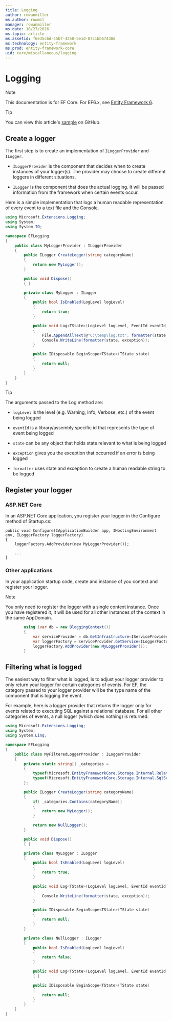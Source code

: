 ```yaml
---
title: Logging
author: rowanmiller
ms.author: rowmil
manager: rowanmiller
ms.date: 10/27/2016
ms.topic: article
ms.assetid: f6e35c6d-45b7-4258-be1d-87c1bb67438d
ms.technology: entity-framework
ms.prod: entity-framework-core 
uid: core/miscellaneous/logging
---
```

# Logging

> [!NOTE]
> This documentation is for EF Core. For EF6.x, see [Entity Framework 6](../../ef6/index.md).

> [!TIP]
> You can view this article's [sample](https://github.com/aspnet/EntityFramework.Docs/tree/master/samples/core/Miscellaneous/Logging) on GitHub.

## Create a logger

The first step is to create an implementation of `ILoggerProvider` and `ILogger`.
* `ILoggerProvider` is the component that decides when to create instances of your logger(s). The provider may choose to create different loggers in different situations.

* `ILogger` is the component that does the actual logging. It will be passed information from the framework when certain events occur.

Here is a simple implementation that logs a human readable representation of every event to a text file and the Console.

<!-- [!code-csharp[Main](samples/core/Miscellaneous/Logging/Logging/MyLoggerProvider.cs)] -->
````csharp
using Microsoft.Extensions.Logging;
using System;
using System.IO;

namespace EFLogging
{
    public class MyLoggerProvider : ILoggerProvider
    {
        public ILogger CreateLogger(string categoryName)
        {
            return new MyLogger();
        }

        public void Dispose()
        { }

        private class MyLogger : ILogger
        {
            public bool IsEnabled(LogLevel logLevel)
            {
                return true;
            }

            public void Log<TState>(LogLevel logLevel, EventId eventId, TState state, Exception exception, Func<TState, Exception, string> formatter)
            {
                File.AppendAllText(@"C:\temp\log.txt", formatter(state, exception));
                Console.WriteLine(formatter(state, exception));
            }

            public IDisposable BeginScope<TState>(TState state)
            {
                return null;
            }
        }
    }
}
````

> [!TIP]
>
>The arguments passed to the Log method are:
>
>* `logLevel` is the level (e.g. Warning, Info, Verbose, etc.) of the event being logged
>
>* `eventId` is a library/assembly specific id that represents the type of event being logged
>
>* `state` can be any object that holds state relevant to what is being logged
>
>* `exception` gives you the exception that occurred if an error is being logged
>
>* `formatter` uses state and exception to create a human readable string to be logged

## Register your logger

### ASP.NET Core

In an ASP.NET Core application, you register your logger in the Configure method of Startup.cs:

<!-- literal_block"ids  "classes  "xml:space": "preserve", "backrefs  "dupnames  "names": [] -->
````
public void Configure(IApplicationBuilder app, IHostingEnvironment env, ILoggerFactory loggerFactory)
{
    loggerFactory.AddProvider(new MyLoggerProvider());

    ...
}
````

### Other applications

In your application startup code, create and instance of you context and register your logger.

> [!NOTE]
> You only need to register the logger with a single context instance. Once you have registered it, it will be used for all other instances of the context in the same AppDomain.

<!-- [!code-csharp[Main](samples/core/Miscellaneous/Logging/Logging.ConsoleApp/Program.cs)] -->
````csharp
        using (var db = new BloggingContext())
        {
            var serviceProvider = db.GetInfrastructure<IServiceProvider>();
            var loggerFactory = serviceProvider.GetService<ILoggerFactory>();
            loggerFactory.AddProvider(new MyLoggerProvider());
        }
````

## Filtering what is logged

The easiest way to filter what is logged, is to adjust your logger provider to only return your logger for certain categories of events. For EF, the category passed to your logger provider will be the type name of the component that is logging the event.

For example, here is a logger provider that returns the logger only for events related to executing SQL against a relational database. For all other categories of events, a null logger (which does nothing) is returned.

<!-- [!code-csharp[Main](samples/core/Miscellaneous/Logging/Logging/MyFilteredLoggerProvider.cs?highlight=9,10,11,12,13,17,18,19,20,21,22)] -->
````csharp
using Microsoft.Extensions.Logging;
using System;
using System.Linq;

namespace EFLogging
{
    public class MyFilteredLoggerProvider : ILoggerProvider
    {
        private static string[] _categories =
        {
            typeof(Microsoft.EntityFrameworkCore.Storage.Internal.RelationalCommandBuilderFactory).FullName,
            typeof(Microsoft.EntityFrameworkCore.Storage.Internal.SqlServerConnection).FullName
        };

        public ILogger CreateLogger(string categoryName)
        {
            if( _categories.Contains(categoryName))
            {
                return new MyLogger();
            }

            return new NullLogger();
        }

        public void Dispose()
        { }

        private class MyLogger : ILogger
        {
            public bool IsEnabled(LogLevel logLevel)
            {
                return true;
            }

            public void Log<TState>(LogLevel logLevel, EventId eventId, TState state, Exception exception, Func<TState, Exception, string> formatter)
            {
                Console.WriteLine(formatter(state, exception));
            }

            public IDisposable BeginScope<TState>(TState state)
            {
                return null;
            }
        }

        private class NullLogger : ILogger
        {
            public bool IsEnabled(LogLevel logLevel)
            {
                return false;
            }

            public void Log<TState>(LogLevel logLevel, EventId eventId, TState state, Exception exception, Func<TState, Exception, string> formatter)
            { }

            public IDisposable BeginScope<TState>(TState state)
            {
                return null;
            }
        }
    }
}
````
